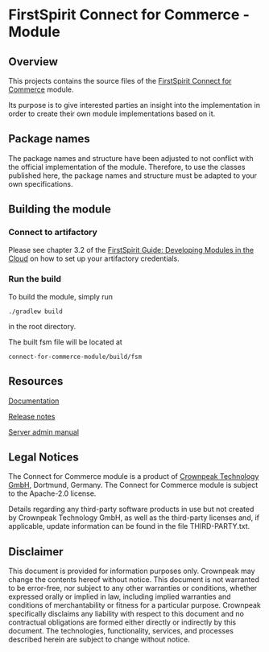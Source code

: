 # FirstSpirit Connect for Commerce - Module

## Overview

This projects contains the source files of the [FirstSpirit Connect for Commerce](https://docs.e-spirit.com/ecom/fsconnect-com/FirstSpirit_Connect_for_Commerce_Documentation_EN.html) module.

Its purpose is to give interested parties an insight into the implementation in order to create their own module implementations based on it.

## Package names

The package names and structure have been adjusted to not conflict with the official implementation of the module.
Therefore, to use the classes published here, the package names and structure must be adapted to your own specifications.

## Building the module

### Connect to artifactory

Please see chapter 3.2 of the [FirstSpirit Guide:
Developing Modules in the Cloud](https://docs.e-spirit.com/cloud/module-development/Module_Development_FirstSpirit_Guide_EN.pdf) on how to set up your artifactory credentials.

### Run the build 

To build the module, simply run

```
./gradlew build
```

in the root directory.

The built fsm file will be located at

```
connect-for-commerce-module/build/fsm
```

## Resources

[Documentation](https://docs.e-spirit.com/ecom/fsconnect-com/FirstSpirit_Connect_for_Commerce_Documentation_EN.html)

[Release notes](https://docs.e-spirit.com/ecom/fsconnect-com/FirstSpirit_Connect_for_Commerce_Releasenotes_EN.html)

[Server admin manual](https://docs.e-spirit.com/ecom/fsconnect-com/FirstSpirit_Connect_for_Commerce_ServeradminManual_EN.html)

## Legal Notices
The Connect for Commerce module is a product of [Crownpeak Technology GmbH](https://www.crownpeak.com), Dortmund, Germany. The Connect for Commerce module is subject to the Apache-2.0 license.

Details regarding any third-party software products in use but not created by Crownpeak Technology GmbH, as well as the third-party licenses and, if applicable, update information can be found in the file THIRD-PARTY.txt.

## Disclaimer
This document is provided for information purposes only. Crownpeak may change the contents hereof without notice. This document is not warranted to be error-free, nor subject to any other warranties or conditions, whether expressed orally or implied in law, including implied warranties and conditions of merchantability or fitness for a particular purpose. Crownpeak specifically disclaims any liability with respect to this document and no contractual obligations are formed either directly or indirectly by this document. The technologies, functionality, services, and processes described herein are subject to change without notice.
